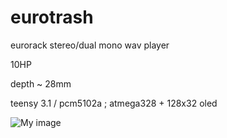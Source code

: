 eurotrash
=========

eurorack stereo/dual mono wav player 

10HP

depth ~ 28mm

teensy 3.1 / pcm5102a ; atmega328 + 128x32 oled

![My image](https://farm4.staticflickr.com/3934/15369323528_430af263f9_c.jpg)
